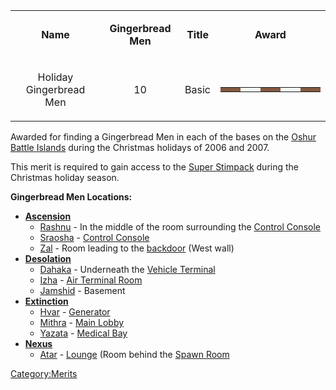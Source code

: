 <table>
<tbody>
<tr class="odd">
<td style="text-align: center;"><p><b>Name</b></p></td>
<td style="text-align: center;"><p><b>Gingerbread Men</b></p></td>
<td style="text-align: center;"><p><b>Title</b></p></td>
<td style="text-align: center;"><p><b>Award</b></p></td>
</tr>
<tr class="even">
<td style="text-align: center;"><p>Holiday Gingerbread Men</p></td>
<td style="text-align: center;"><p>10</p></td>
<td style="text-align: center;"><p>Basic</p></td>
<td style="text-align: center;"><table class="bigmerit">
<tr>
<td bgcolor="#845942">
</td>
<td bgcolor="#845942">
</td>
<td bgcolor="#f7fbf7">
</td>
<td bgcolor="#f7fbf7">
</td>
<td bgcolor="#845942">
</td>
<td bgcolor="#845942">
</td>
<td bgcolor="#f7fbf7">
</td>
<td bgcolor="#f7fbf7">
</td>
<td bgcolor="#845942">
</td>
<td bgcolor="#845942">
</td>
</tr>
</table></td>
</tr>
</tbody>
</table>

Awarded for finding a Gingerbread Men in each of the bases on the [Oshur
Battle Islands](Battle_Islands "wikilink") during the Christmas holidays
of 2006 and 2007.

This merit is required to gain access to the [Super
Stimpack](Super_Stimpack "wikilink") during the Christmas holiday
season.

**Gingerbread Men Locations:**

-   **[Ascension](Ascension "wikilink")**
    -   [Rashnu](Rashnu "wikilink") - In the middle of the room
        surrounding the [Control Console](Control_Console "wikilink")
    -   [Sraosha](Sraosha "wikilink") - [Control
        Console](Control_Console "wikilink")
    -   [Zal](Zal "wikilink") - Room leading to the
        [backdoor](Back_Door "wikilink") (West wall)
-   **[Desolation](Desolation "wikilink")**
    -   [Dahaka](Dahaka "wikilink") - Underneath the [Vehicle
        Terminal](Vehicle_Terminal "wikilink")
    -   [Izha](Izha "wikilink") - [Air Terminal
        Room](Air_Terminal_Room "wikilink")
    -   [Jamshid](Jamshid "wikilink") - Basement
-   **[Extinction](Extinction "wikilink")**
    -   [Hvar](Hvar "wikilink") - [Generator](Generator "wikilink")
    -   [Mithra](Mithra "wikilink") - [Main
        Lobby](main_lobby "wikilink")
    -   [Yazata](Yazata "wikilink") - [Medical
        Bay](Medical_Bay "wikilink")
-   **[Nexus](Nexus "wikilink")**
    -   [Atar](Atar "wikilink") - [Lounge](Lounge "wikilink") (Room
        behind the [Spawn Room](Spawn_Room "wikilink")

[Category:Merits](Category:Merits "wikilink")